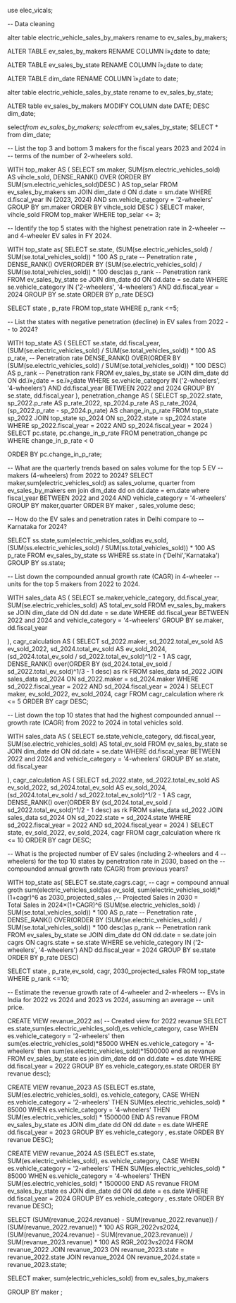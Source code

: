 use elec_vicals;

-- Data cleaning

alter table electric_vehicle_sales_by_makers
rename to ev_sales_by_makers;

ALTER TABLE ev_sales_by_makers
RENAME COLUMN ï»¿date to date;

ALTER TABLE ev_sales_by_state
RENAME COLUMN ï»¿date to date;

ALTER TABLE dim_date
RENAME COLUMN ï»¿date to date;

alter table electric_vehicle_sales_by_state
rename to ev_sales_by_state;


ALTER table ev_sales_by_makers
MODIFY COLUMN date DATE;
DESC dim_date;



select*from ev_sales_by_makers;
select*from ev_sales_by_state;
SELECT * from dim_date;


--  List the top 3 and bottom 3 makers for the fiscal years 2023 and 2024 in 
--  terms of the number of 2-wheelers sold. 


WITH top_maker AS (
    SELECT 
        sm.maker, 
        SUM(sm.electric_vehicles_sold) AS vihcle_sold,
        DENSE_RANK() OVER (ORDER BY SUM(sm.electric_vehicles_sold)DESC ) AS top_selar
    FROM 
        ev_sales_by_makers sm
    JOIN 
        dim_date d 
    ON 
        d.date = sm.date
    WHERE 
        d.fiscal_year IN (2023, 2024)
        AND sm.vehicle_category = '2-wheelers'
    GROUP BY 
        sm.maker
    ORDER BY 
         vihcle_sold DESC
)
SELECT 
    maker, 
    vihcle_sold 
FROM 
    top_maker
WHERE 
    top_selar <= 3;


-- Identify the top 5 states with the highest penetration rate in 2-wheeler 
-- and 4-wheeler EV sales in FY 2024. 



WITH top_state as(
SELECT 
    se.state,
    (SUM(se.electric_vehicles_sold) / SUM(se.total_vehicles_sold)) * 100 AS p_rate -- Penetration rate
    , DENSE_RANK() OVER(ORDER BY (SUM(se.electric_vehicles_sold) / SUM(se.total_vehicles_sold)) * 100 desc)as p_rank -- Penetration rank 
FROM 
    ev_sales_by_state se
JOIN 
    dim_date dd ON dd.date = se.date
WHERE 
    se.vehicle_category IN ('2-wheelers', '4-wheelers') 
    AND dd.fiscal_year = 2024 
GROUP BY 
    se.state
ORDER BY 
    p_rate DESC)

SELECT state , p_rate FROM top_state 
WHERE p_rank <=5;


-- List the states with negative penetration (decline) in EV sales from 2022 
--  to 2024? 

    

WITH top_state AS (
    SELECT 
        se.state,
        dd.fiscal_year,
        (SUM(se.electric_vehicles_sold) / SUM(se.total_vehicles_sold)) * 100 AS p_rate, -- Penetration rate
        DENSE_RANK() OVER(ORDER BY (SUM(se.electric_vehicles_sold) / SUM(se.total_vehicles_sold)) * 100 DESC) AS p_rank -- Penetration rank 
    FROM 
        ev_sales_by_state se
    JOIN 
        dim_date dd ON dd.ï»¿date = se.ï»¿date
    WHERE 
        se.vehicle_category IN ('2-wheelers', '4-wheelers') 
        AND dd.fiscal_year BETWEEN 2022 and 2024
    GROUP BY 
        se.state, dd.fiscal_year
),
penetration_change AS (
    SELECT 
        sp_2022.state,
        sp_2022.p_rate AS p_rate_2022,
        sp_2024.p_rate AS p_rate_2024,
        (sp_2022.p_rate - sp_2024.p_rate) AS change_in_p_rate
    FROM 
        top_state sp_2022
    JOIN 
        top_state sp_2024 ON sp_2022.state = sp_2024.state
    WHERE 
        sp_2022.fiscal_year = 2022 
        AND sp_2024.fiscal_year = 2024
)
SELECT 
    pc.state, 
    pc.change_in_p_rate
FROM 
    penetration_change pc
WHERE
	change_in_p_rate < 0

ORDER BY 
    pc.change_in_p_rate;


-- What are the quarterly trends based on sales volume for the top 5 EV 
-- makers (4-wheelers) from 2022 to 2024?
SELECT
	maker,sum(electric_vehicles_sold) as sales_volume,
    quarter
from 
	ev_sales_by_makers em
join
	dim_date dd on dd.date = em.date
where 
	fiscal_year BETWEEN 2022 and 2024
    AND vehicle_category = '4-wheelers'
GROUP BY 
	maker,quarter
ORDER BY 
	maker , sales_volume desc;
    
    
--  How do the EV sales and penetration rates in Delhi compare to 
--  Karnataka for 2024? 


 SELECT 
	ss.state,sum(electric_vehicles_sold)as ev_sold,
    (SUM(ss.electric_vehicles_sold) / SUM(ss.total_vehicles_sold)) * 100 AS p_rate
 FROM 
	ev_sales_by_state ss
WHERE
	ss.state in ('Delhi','Karnataka')
GROUP BY
	ss.state;
	
    
-- List down the compounded annual growth rate (CAGR) in 4-wheeler 
-- units for the top 5 makers from 2022 to 2024. 


WITH sales_data AS (
    SELECT 
        se.maker,vehicle_category,
        dd.fiscal_year,
        SUM(se.electric_vehicles_sold) AS total_ev_sold
    FROM 
        ev_sales_by_makers se
    JOIN 
        dim_date dd ON dd.date = se.date
    WHERE 
        dd.fiscal_year BETWEEN 2022 and 2024
        and vehicle_category = '4-wheelers'
    GROUP BY 
        se.maker, dd.fiscal_year
	
),
cagr_calculation AS (
    SELECT 
        sd_2022.maker,
        sd_2022.total_ev_sold AS ev_sold_2022,
        sd_2024.total_ev_sold AS ev_sold_2024,
        (sd_2024.total_ev_sold / sd_2022.total_ev_sold)^1/2 - 1 AS cagr,
        DENSE_RANK() over(ORDER BY  (sd_2024.total_ev_sold / sd_2022.total_ev_sold)^1/3 - 1 desc) as rk
    FROM 
        sales_data sd_2022
    JOIN 
        sales_data sd_2024 ON sd_2022.maker = sd_2024.maker
    WHERE 
        sd_2022.fiscal_year = 2022 
        AND sd_2024.fiscal_year = 2024
)
SELECT 
	maker,
    ev_sold_2022, 
    ev_sold_2024, 
    cagr
FROM 
    cagr_calculation
where
	rk <= 5
ORDER BY 
    cagr DESC;


--  List down the top 10 states that had the highest compounded annual 
-- growth rate (CAGR) from 2022 to 2024 in total vehicles sold. 

WITH sales_data AS (
    SELECT 
        se.state,vehicle_category,
        dd.fiscal_year,
        SUM(se.electric_vehicles_sold) AS total_ev_sold
    FROM 
        ev_sales_by_state se
    JOIN 
        dim_date dd ON dd.date = se.date
    WHERE 
        dd.fiscal_year BETWEEN 2022 and 2024
        and vehicle_category = '4-wheelers'
    GROUP BY 
        se.state, dd.fiscal_year
	
),
cagr_calculation AS (
    SELECT 
        sd_2022.state,
        sd_2022.total_ev_sold AS ev_sold_2022,
        sd_2024.total_ev_sold AS ev_sold_2024,
        (sd_2024.total_ev_sold / sd_2022.total_ev_sold)^1/2 - 1 AS cagr,
        DENSE_RANK() over(ORDER BY  (sd_2024.total_ev_sold / sd_2022.total_ev_sold)^1/2 - 1 desc) as rk
    FROM 
        sales_data sd_2022
    JOIN 
        sales_data sd_2024 ON sd_2022.state = sd_2024.state
    WHERE 
        sd_2022.fiscal_year = 2022 
        AND sd_2024.fiscal_year = 2024
)
SELECT 
	state,
    ev_sold_2022, 
    ev_sold_2024, 
    cagr
FROM 
    cagr_calculation
where
	rk <= 10
ORDER BY 
    cagr DESC;



-- What is the projected number of EV sales (including 2-wheelers and 4
-- wheelers) for the top 10 states by penetration rate in 2030, based on the 
-- compounded annual growth rate (CAGR) from previous years?


WITH top_state as(
SELECT 
    se.state,cagrs.cagr, -- cagr = compound annual groth
    sum(electric_vehicles_sold)as ev_sold,
    sum(electric_vehicles_sold)*(1+cagr)^6 as 2030_projected_sales ,-- Projected Sales in 2030 = Total Sales in 2024×(1+CAGR)^6
    (SUM(se.electric_vehicles_sold) / SUM(se.total_vehicles_sold)) * 100 AS p_rate -- Penetration rate
    , DENSE_RANK() OVER(ORDER BY (SUM(se.electric_vehicles_sold) / SUM(se.total_vehicles_sold)) * 100 desc)as p_rank -- Penetration rank 
FROM 
    ev_sales_by_state se
JOIN 
    dim_date dd ON dd.date = se.date
join cagrs ON cagrs.state = se.state
WHERE 
    se.vehicle_category IN ('2-wheelers', '4-wheelers') 
    AND dd.fiscal_year = 2024 
GROUP BY 
    se.state
ORDER BY 
    p_rate DESC)

SELECT 
	state , p_rate,ev_sold, cagr,
    2030_projected_sales
FROM 
	top_state 
WHERE p_rank <=10;


-- Estimate the revenue growth rate of 4-wheeler and 2-wheelers 
-- EVs in India for 2022 vs 2024 and 2023 vs 2024, assuming an average 
-- unit price.


CREATE VIEW revanue_2022 as(                           -- Created view for 2022 revanue
SELECT es.state,sum(es.electric_vehicles_sold),es.vehicle_category,
case 
	WHEN es.vehicle_category = '2-wheelers' then sum(es.electric_vehicles_sold)*85000
    WHEN es.vehicle_category = '4-wheelers' then sum(es.electric_vehicles_sold)*1500000
    end as revanue
FROM
	ev_sales_by_state es
join dim_date dd on dd.date = es.date
WHERE
	dd.fiscal_year = 2022
GROUP BY 
	es.vehicle_category,es.state
ORDER BY
	revanue desc);
    
    
CREATE VIEW revanue_2023 AS
    (SELECT 
        es.state,
        SUM(es.electric_vehicles_sold),
        es.vehicle_category,
        CASE
            WHEN es.vehicle_category = '2-wheelers' THEN SUM(es.electric_vehicles_sold) * 85000
            WHEN es.vehicle_category = '4-wheelers' THEN SUM(es.electric_vehicles_sold) * 1500000
        END AS revanue
    FROM
        ev_sales_by_state es
            JOIN
        dim_date dd ON dd.date = es.date
    WHERE
        dd.fiscal_year = 2023
    GROUP BY es.vehicle_category , es.state
    ORDER BY revanue DESC);
    
    
CREATE VIEW revanue_2024 AS
    (SELECT 
        es.state,
        SUM(es.electric_vehicles_sold),
        es.vehicle_category,
        CASE
            WHEN es.vehicle_category = '2-wheelers' THEN SUM(es.electric_vehicles_sold) * 85000
            WHEN es.vehicle_category = '4-wheelers' THEN SUM(es.electric_vehicles_sold) * 1500000
        END AS revanue
    FROM
        ev_sales_by_state es
            JOIN
        dim_date dd ON dd.date = es.date
    WHERE
        dd.fiscal_year = 2024
    GROUP BY es.vehicle_category , es.state
    ORDER BY revanue DESC);


SELECT 
    (SUM(revanue_2024.revanue) - SUM(revanue_2022.revanue)) / (SUM(revanue_2022.revanue)) * 100 AS RGR_2022vs2024,
    (SUM(revanue_2024.revanue) - SUM(revanue_2023.revanue)) / SUM(revanue_2023.revanue) * 100 AS RGR_2023vs2024
FROM
    revanue_2022
        JOIN
    revanue_2023 ON revanue_2023.state = revanue_2022.state
        JOIN
    revanue_2024 ON revanue_2024.state = revanue_2023.state;



SELECT maker, sum(electric_vehicles_sold) 
from 
	ev_sales_by_makers
    
 GROUP BY maker
 ;













